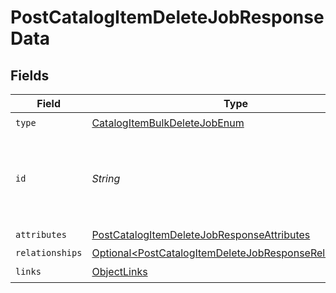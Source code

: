 # PostCatalogItemDeleteJobResponseData


## Fields

| Field                                                                                                                                | Type                                                                                                                                 | Required                                                                                                                             | Description                                                                                                                          |
| ------------------------------------------------------------------------------------------------------------------------------------ | ------------------------------------------------------------------------------------------------------------------------------------ | ------------------------------------------------------------------------------------------------------------------------------------ | ------------------------------------------------------------------------------------------------------------------------------------ |
| `type`                                                                                                                               | [CatalogItemBulkDeleteJobEnum](../../models/components/CatalogItemBulkDeleteJobEnum.md)                                              | :heavy_check_mark:                                                                                                                   | N/A                                                                                                                                  |
| `id`                                                                                                                                 | *String*                                                                                                                             | :heavy_check_mark:                                                                                                                   | Unique identifier for retrieving the job. Generated by Klaviyo.                                                                      |
| `attributes`                                                                                                                         | [PostCatalogItemDeleteJobResponseAttributes](../../models/components/PostCatalogItemDeleteJobResponseAttributes.md)                  | :heavy_check_mark:                                                                                                                   | N/A                                                                                                                                  |
| `relationships`                                                                                                                      | [Optional\<PostCatalogItemDeleteJobResponseRelationships>](../../models/components/PostCatalogItemDeleteJobResponseRelationships.md) | :heavy_minus_sign:                                                                                                                   | N/A                                                                                                                                  |
| `links`                                                                                                                              | [ObjectLinks](../../models/components/ObjectLinks.md)                                                                                | :heavy_check_mark:                                                                                                                   | N/A                                                                                                                                  |
